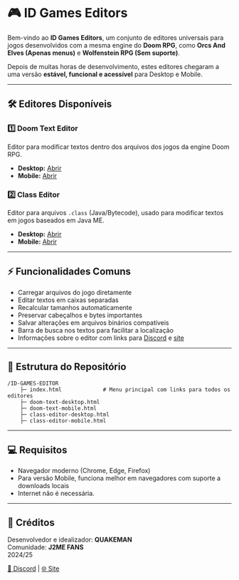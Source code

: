 # 🎮 ID Games Editors

Bem-vindo ao **ID Games Editors**, um conjunto de editores universais para jogos desenvolvidos com a mesma engine do **Doom RPG**, como **Orcs And Elves (Apenas menus)** e **Wolfenstein RPG (Sem suporte)**.  

Depois de muitas horas de desenvolvimento, estes editores chegaram a uma versão **estável, funcional e acessível** para Desktop e Mobile.

---

## 🛠 Editores Disponíveis

### 1️⃣ Doom Text Editor
Editor para modificar textos dentro dos arquivos dos jogos da engine Doom RPG.

- **Desktop:** [Abrir](doom-text-desktop.html)  
- **Mobile:** [Abrir](doom-text-mobile.html)  

### 2️⃣ Class Editor
Editor para arquivos `.class` (Java/Bytecode), usado para modificar textos em jogos baseados em Java ME.

- **Desktop:** [Abrir](class-editor-desktop.html)  
- **Mobile:** [Abrir](class-editor-mobile.html)  

---

## ⚡ Funcionalidades Comuns

- Carregar arquivos do jogo diretamente
- Editar textos em caixas separadas
- Recalcular tamanhos automaticamente
- Preservar cabeçalhos e bytes importantes
- Salvar alterações em arquivos binários compatíveis
- Barra de busca nos textos para facilitar a localização
- Informações sobre o editor com links para [Discord](https://discord.gg/WyJtDDqJ9c) e [site](https://quakeman0.blogspot.com)

---

## 📂 Estrutura do Repositório

```
/ID-GAMES-EDITOR
    ├─ index.html             # Menu principal com links para todos os editores
    ├─ doom-text-desktop.html
    ├─ doom-text-mobile.html
    ├─ class-editor-desktop.html
    ├─ class-editor-mobile.html
```

---

## 💻 Requisitos

- Navegador moderno (Chrome, Edge, Firefox)
- Para versão Mobile, funciona melhor em navegadores com suporte a downloads locais
- Internet não é necessária.

---

## 📌 Créditos

Desenvolvedor e idealizador: **QUAKEMAN**  
Comunidade: **J2ME FANS**  
2024/25  

[💬 Discord](https://discord.gg/WyJtDDqJ9c) | [🌐 Site](https://quakeman0.blogspot.com)
